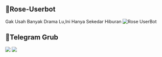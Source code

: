 ## 🌹Rose-Userbot
Gak Usah Banyak Drama Lu,Ini Hanya Sekedar Hiburan
![Rose UserBot](https://telegra.ph/file/70723befcbc1896fb4c56.jpg) 

## 👿Telegram Grub
<a href="https://t.me/CafeMusicGroups"><img src="https://img.shields.io/badge/Join-Group1%20Support-blue.svg?style=for-the-badge&logo=Telegram"></a>
<a href="https://t.me/UserbotSupport1"><img src="https://img.shields.io/badge/Join-Group2%20Support-blue.svg?style=for-the-badge&logo=Telegram"></a>
